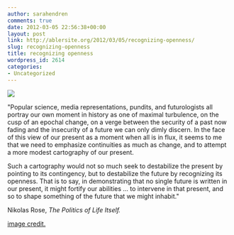 ```yaml
---
author: sarahendren
comments: true
date: 2012-03-05 22:56:38+00:00
layout: post
link: http://ablersite.org/2012/03/05/recognizing-openness/
slug: recognizing-openness
title: recognizing openness
wordpress_id: 2614
categories:
- Uncategorized
---
```


[![](http://ablersite.files.wordpress.com/2012/03/map-sci_collabo2.jpg?w=1024)](http://ablersite.files.wordpress.com/2012/03/map-sci_collabo2.jpg)

"Popular science, media representations, pundits, and futurologists all portray our own moment in history as one of maximal turbulence, on the cusp of an epochal change, on a verge between the security of a past now fading and the insecurity of a future we can only dimly discern. In the face of this view of our present as a moment when all is in flux, it seems to me that we need to emphasize continuities as much as change, and to attempt a more modest cartography of our present.

Such a cartography would not so much seek to destabilize the present by pointing to its contingency, but to destabilize the future by recognizing its openness. That is to say, in demonstrating that no single future is written in our present, it might fortify our abilities ... to intervene in that present, and so to shape something of the future that we might inhabit."

Nikolas Rose, _The Politics of Life Itself._

[image credit.](http://www.google.com/imgres?start=157&hl=en&client=firefox-a&hs=XQ2&sa=X&rls=org.mozilla:en-US:official&biw=1431&bih=933&tbm=isch&prmd=imvns&tbnid=u_P42QiaU4QZNM:&imgrefurl=http://augmentation.blogspot.com/&docid=z1U1JtZ7bMtBwM&imgurl=http://flowingdata.com/wp-content/uploads/2011/01/collabo_links-medium-900x450.jpg&w=900&h=450&ei=zEFVT76KI6Xq0gHq_5C9DQ&zoom=1&iact=rc&dur=668&sig=100649654285995130329&page=5&tbnh=94&tbnw=188&ndsp=40&ved=1t:429,r:1,s:157&tx=102&ty=52)
